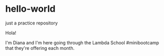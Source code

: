 # hello-world
just a practice repository

Hola!

I'm Diana and I'm here going through the Lambda School #minibootcamp that they're offering each month.
